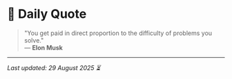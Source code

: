 # 📜 Daily Quote

> "You get paid in direct proportion to the difficulty of problems you solve."  
> — **Elon Musk**

---

_Last updated: 29 August 2025 ⏳_
